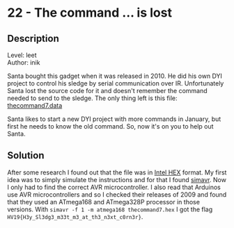 # 22 - The command ... is lost

## Description

Level: leet<br/>
Author: inik

Santa bought this gadget when it was released in 2010. He did his own DYI project to control his sledge by serial
communication over IR. Unfortunately Santa lost the source code for it and doesn't remember the command needed to send
to the sledge. The only thing left is this file: [thecommand7.data](thecommand7.data)

Santa likes to start a new DYI project with more commands in January, but first he needs to know the old command. So,
now it's on you to help out Santa. 

## Solution

After some research I found out that the file was in [Intel HEX](https://en.wikipedia.org/wiki/Intel_HEX) format. My
first idea was to simply simulate the instructions and for that I found [simavr](https://github.com/buserror/simavr).
Now I only had to find the correct AVR microcontroller. I also read that Arduinos use AVR microcontrollers and so I
checked their releases of 2009 and found that they used an ATmega168 and ATmega328P processor in those versions. With
`simavr -f 1 -m atmega168 thecommand7.hex` I got the flag `HV19{H3y_Sl3dg3_m33t_m3_at_th3_n3xt_c0rn3r}`.
